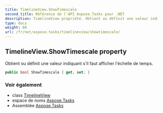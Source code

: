 ```yaml
---
title: TimelineView.ShowTimescale
second_title: Référence de l'API Aspose.Tasks pour .NET
description: TimelineView propriété. Obtient ou définit une valeur indiquant sil faut afficher léchelle de temps.
type: docs
weight: 60
url: /fr/net/aspose.tasks/timelineview/showtimescale/
---
```

## TimelineView.ShowTimescale property

Obtient ou définit une valeur indiquant s'il faut afficher l'échelle de temps.

```csharp
public bool ShowTimescale { get; set; }
```

### Voir également

* class [TimelineView](../)
* espace de noms [Aspose.Tasks](../../timelineview/)
* Assemblée [Aspose.Tasks](../../../)


